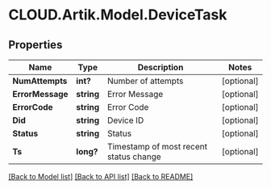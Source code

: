# CLOUD.Artik.Model.DeviceTask
## Properties

Name | Type | Description | Notes
------------ | ------------- | ------------- | -------------
**NumAttempts** | **int?** | Number of attempts | [optional] 
**ErrorMessage** | **string** | Error Message | [optional] 
**ErrorCode** | **string** | Error Code | [optional] 
**Did** | **string** | Device ID | [optional] 
**Status** | **string** | Status | [optional] 
**Ts** | **long?** | Timestamp of most recent status change | [optional] 

[[Back to Model list]](../README.md#documentation-for-models) [[Back to API list]](../README.md#documentation-for-api-endpoints) [[Back to README]](../README.md)

